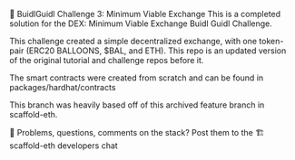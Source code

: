 🚩 BuidlGuidl Challenge 3: Minimum Viable Exchange
This is a completed solution for the DEX: Minimum Viable Exchange Buidl Guidl Challenge. 

This challenge created a simple decentralized exchange, with one token-pair (ERC20 BALLOONS, $BAL, and ETH). This repo is an updated version of the original tutorial and challenge repos before it. 

The smart contracts were created from scratch and can be found in packages/hardhat/contracts

This branch was heavily based off of this archived feature branch in scaffold-eth.

💬 Problems, questions, comments on the stack? Post them to the 🏗 scaffold-eth developers chat

